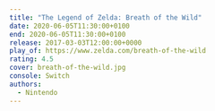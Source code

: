 ```yaml
---
title: "The Legend of Zelda: Breath of the Wild"
date: 2020-06-05T11:30:00+0100
end: 2020-06-05T11:30:00+0100
release: 2017-03-03T12:00:00+0000
play_of: https://www.zelda.com/breath-of-the-wild
rating: 4.5
cover: breath-of-the-wild.jpg
console: Switch
authors:
  - Nintendo
---
```

